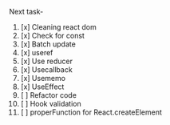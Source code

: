 Next task-

1. [x] Cleaning react dom
2. [x] Check for const
3. [x] Batch update
4. [x] useref
5. [x] Use reducer
6. [x] Usecallback
7. [x] Usememo
8. [x] UseEffect
9. [ ] Refactor code
10. [ ] Hook validation
11. [ ] properFunction for React.createElement

